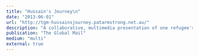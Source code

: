 ```yaml
---
title: "Hussain's Journey\n"
date: "2013-06-01"
url: "http://tgm-hussainsjourney.patarmstrong.net.au/"
description: "A collaborative, multimedia presentation of one refugee's journey from Afghanistan to Australia. I was reposnsible for all the mapping stuff."
publication: "The Global Mail"
medium: "multi"
external: true
---
```

